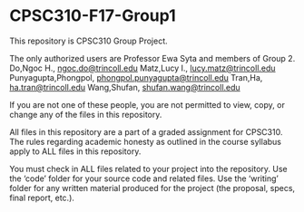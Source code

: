 # CPSC310-F17-Group1

This repository is CPSC310 Group Project. 

The only authorized users are Professor Ewa Syta and members of Group 2.
	Do,Ngoc H., ngoc.do@trincoll.edu	Matz,Lucy I., lucy.matz@trincoll.edu	Punyagupta,Phongpol, phongpol.punyagupta@trincoll.edu	Tran,Ha, ha.tran@trincoll.edu	Wang,Shufan, shufan.wang@trincoll.edu

If you are not one of these people, you are not permitted to view, copy,
or change any of the files in this repository. 

All files in this repository are a part of a graded assignment for CPSC310.
The rules regarding academic honesty as outlined in the course syllabus apply
to ALL files in this repository. 

You must check in ALL files related to your project into the repository.
Use the ‘code’ folder for your source code and related files.
Use the ‘writing’ folder for any written material produced for the project 
(the proposal, specs, final report, etc.).